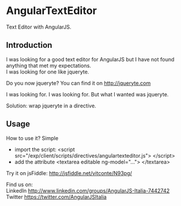 AngularTextEditor
=================

Text Editor with AngularJS.

<h2>Introduction</h2>

I was looking for a good text editor for AngularJS but I have not found anything that met my expectations. <br/>
I was looking for one like jqueryte. 

Do you now jqueryte? You can find it on http://jqueryte.com 

I was looking for. I was looking for. But what I wanted was jqueryte.  

Solution: wrap jqueryte in a directive.  

<h2>Usage</h2>

How to use it? Simple 
<ul>
<li>import the script: &lt;script src="/exp/client/scripts/directives/angulartexteditor.js"&gt; &lt;/script&gt;</li>
<li>add the attribute &lt;textarea editable ng-model="..."&gt; &lt;/textarea&gt; </li>
</ul>

Try it on jsFiddle: http://jsfiddle.net/vitconte/N93pg/ 

Find us on:<br/>
LinkedIn  http://www.linkedin.com/groups/AngularJS-Italia-7442742 <br/>
Twitter https://twitter.com/AngularJSItalia 
